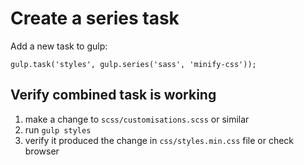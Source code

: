 # Create a series task

Add a new task to gulp:

`gulp.task('styles', gulp.series('sass', 'minify-css'));`

## Verify combined task is working

1) make a change to `scss/customisations.scss` or similar
1) run `gulp styles`
1) verify it produced the change in `css/styles.min.css` file or check browser